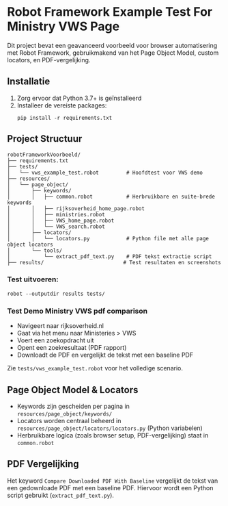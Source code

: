 
# Robot Framework Example Test For Ministry VWS Page

Dit project bevat een geavanceerd voorbeeld voor browser automatisering met Robot Framework, gebruikmakend van het Page Object Model, custom locators, en PDF-vergelijking.

## Installatie

1. Zorg ervoor dat Python 3.7+ is geïnstalleerd
2. Installeer de vereiste packages:
   ```
   pip install -r requirements.txt
   ```

## Project Structuur

```
robotFrameworkVoorbeeld/
├── requirements.txt
├── tests/
│   └── vws_example_test.robot         # Hoofdtest voor VWS demo
├── resources/
│   └── page_object/
│       ├── keywords/
│       │   ├── common.robot           # Herbruikbare en suite-brede keywords
│       │   ├── rijksoverheid_home_page.robot
│       │   ├── ministries.robot
│       │   ├── VWS_home_page.robot
│       │   └── VWS_search.robot
│       ├── locators/
│       │   └── locators.py            # Python file met alle page object locators
│       └── tools/
│           └── extract_pdf_text.py    # PDF tekst extractie script
├── results/                          # Test resultaten en screenshots
```

### Test uitvoeren:
```
robot --outputdir results tests/
```

### Test Demo Ministry VWS pdf comparison
- Navigeert naar rijksoverheid.nl
- Gaat via het menu naar Ministeries > VWS
- Voert een zoekopdracht uit
- Opent een zoekresultaat (PDF rapport)
- Downloadt de PDF en vergelijkt de tekst met een baseline PDF

Zie `tests/vws_example_test.robot` voor het volledige scenario.

## Page Object Model & Locators

- Keywords zijn gescheiden per pagina in `resources/page_object/keywords/`
- Locators worden centraal beheerd in `resources/page_object/locators/locators.py` (Python variabelen)
- Herbruikbare logica (zoals browser setup, PDF-vergelijking) staat in `common.robot`

## PDF Vergelijking

Het keyword `Compare Downloaded PDF With Baseline` vergelijkt de tekst van een gedownloade PDF met een baseline PDF. Hiervoor wordt een Python script gebruikt (`extract_pdf_text.py`).
